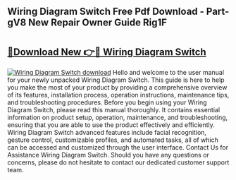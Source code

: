 ## Wiring Diagram Switch Free Pdf Download - Part-gV8 New Repair Owner Guide Rig1F

# <h2><a href="http://dfpwsf.blite.top/?on=Wiring+Diagram+Switch">🔗Download New 👉🔴 Wiring Diagram Switch</a></h2>

[![Wiring Diagram Switch download](https://i.imgur.com/lujVjoI.png)](http://dfpwsf.blite.top/?on=Wiring+Diagram+Switch)
Hello and welcome to the user manual for your newly unpacked Wiring Diagram Switch. This guide is here to help you make the most of your product by providing a comprehensive overview of its features, installation process, operation instructions, maintenance tips, and troubleshooting procedures. Before you begin using your Wiring Diagram Switch, please read this manual thoroughly. It contains essential information on product setup, operation, maintenance, and troubleshooting, ensuring that you are able to use the product effectively and efficiently. Wiring Diagram Switch advanced features include facial recognition, gesture control, customizable profiles, and automated tasks, all of which can be accessed and customized through the user interface. Contact Us for Assistance Wiring Diagram Switch. Should you have any questions or concerns, please do not hesitate to contact our dedicated customer support team.
